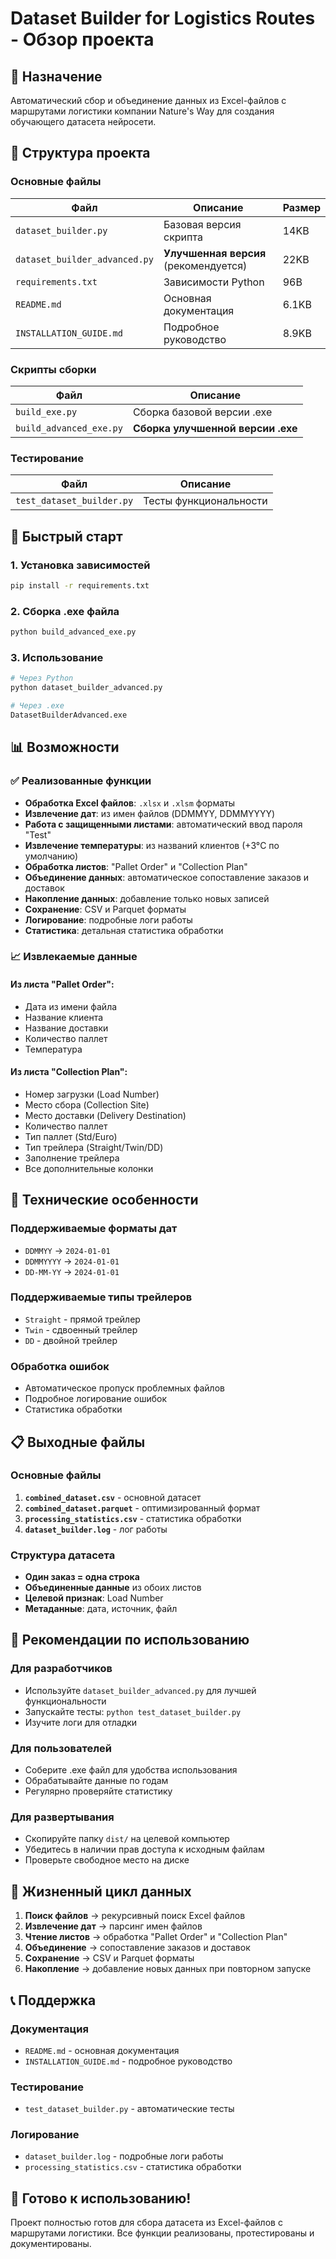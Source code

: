 # Dataset Builder for Logistics Routes - Обзор проекта

## 🎯 Назначение

Автоматический сбор и объединение данных из Excel-файлов с маршрутами логистики компании Nature's Way для создания обучающего датасета нейросети.

## 📁 Структура проекта

### Основные файлы

| Файл | Описание | Размер |
|------|----------|--------|
| `dataset_builder.py` | Базовая версия скрипта | 14KB |
| `dataset_builder_advanced.py` | **Улучшенная версия** (рекомендуется) | 22KB |
| `requirements.txt` | Зависимости Python | 96B |
| `README.md` | Основная документация | 6.1KB |
| `INSTALLATION_GUIDE.md` | Подробное руководство | 8.9KB |

### Скрипты сборки

| Файл | Описание |
|------|----------|
| `build_exe.py` | Сборка базовой версии .exe |
| `build_advanced_exe.py` | **Сборка улучшенной версии .exe** |

### Тестирование

| Файл | Описание |
|------|----------|
| `test_dataset_builder.py` | Тесты функциональности |

## 🚀 Быстрый старт

### 1. Установка зависимостей
```bash
pip install -r requirements.txt
```

### 2. Сборка .exe файла
```bash
python build_advanced_exe.py
```

### 3. Использование
```bash
# Через Python
python dataset_builder_advanced.py

# Через .exe
DatasetBuilderAdvanced.exe
```

## 📊 Возможности

### ✅ Реализованные функции

- **Обработка Excel файлов**: `.xlsx` и `.xlsm` форматы
- **Извлечение дат**: из имен файлов (DDMMYY, DDMMYYYY)
- **Работа с защищенными листами**: автоматический ввод пароля "Test"
- **Извлечение температуры**: из названий клиентов (+3°C по умолчанию)
- **Обработка листов**: "Pallet Order" и "Collection Plan"
- **Объединение данных**: автоматическое сопоставление заказов и доставок
- **Накопление данных**: добавление только новых записей
- **Сохранение**: CSV и Parquet форматы
- **Логирование**: подробные логи работы
- **Статистика**: детальная статистика обработки

### 📈 Извлекаемые данные

#### Из листа "Pallet Order":
- Дата из имени файла
- Название клиента
- Название доставки
- Количество паллет
- Температура

#### Из листа "Collection Plan":
- Номер загрузки (Load Number)
- Место сбора (Collection Site)
- Место доставки (Delivery Destination)
- Количество паллет
- Тип паллет (Std/Euro)
- Тип трейлера (Straight/Twin/DD)
- Заполнение трейлера
- Все дополнительные колонки

## 🔧 Технические особенности

### Поддерживаемые форматы дат
- `DDMMYY` → `2024-01-01`
- `DDMMYYYY` → `2024-01-01`
- `DD-MM-YY` → `2024-01-01`

### Поддерживаемые типы трейлеров
- `Straight` - прямой трейлер
- `Twin` - сдвоенный трейлер
- `DD` - двойной трейлер

### Обработка ошибок
- Автоматическое пропуск проблемных файлов
- Подробное логирование ошибок
- Статистика обработки

## 📋 Выходные файлы

### Основные файлы
1. **`combined_dataset.csv`** - основной датасет
2. **`combined_dataset.parquet`** - оптимизированный формат
3. **`processing_statistics.csv`** - статистика обработки
4. **`dataset_builder.log`** - лог работы

### Структура датасета
- **Один заказ = одна строка**
- **Объединенные данные** из обоих листов
- **Целевой признак**: Load Number
- **Метаданные**: дата, источник, файл

## 🎯 Рекомендации по использованию

### Для разработчиков
- Используйте `dataset_builder_advanced.py` для лучшей функциональности
- Запускайте тесты: `python test_dataset_builder.py`
- Изучите логи для отладки

### Для пользователей
- Соберите .exe файл для удобства использования
- Обрабатывайте данные по годам
- Регулярно проверяйте статистику

### Для развертывания
- Скопируйте папку `dist/` на целевой компьютер
- Убедитесь в наличии прав доступа к исходным файлам
- Проверьте свободное место на диске

## 🔄 Жизненный цикл данных

1. **Поиск файлов** → рекурсивный поиск Excel файлов
2. **Извлечение дат** → парсинг имен файлов
3. **Чтение листов** → обработка "Pallet Order" и "Collection Plan"
4. **Объединение** → сопоставление заказов и доставок
5. **Сохранение** → CSV и Parquet форматы
6. **Накопление** → добавление новых данных при повторном запуске

## 📞 Поддержка

### Документация
- `README.md` - основная документация
- `INSTALLATION_GUIDE.md` - подробное руководство

### Тестирование
- `test_dataset_builder.py` - автоматические тесты

### Логирование
- `dataset_builder.log` - подробные логи работы
- `processing_statistics.csv` - статистика обработки

## 🎉 Готово к использованию!

Проект полностью готов для сбора датасета из Excel-файлов с маршрутами логистики. Все функции реализованы, протестированы и документированы.
